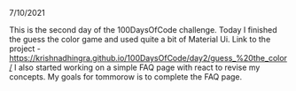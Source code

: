 7/10/2021

This is the second day of the 100DaysOfCode challenge. Today I finished the guess the color game and used quite a bit of Material Ui.
Link to the project - https://krishnadhingra.github.io/100DaysOfCode/day2/guess_%20the_color/
I also started working on a simple FAQ page with react to revise my concepts. My goals for tommorow is to complete the FAQ page.
